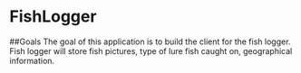 # FishLogger

##Goals
The goal of this application is to build the client for the fish logger. Fish logger will store fish pictures, type of lure fish caught on, geographical information.
